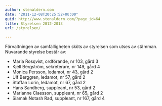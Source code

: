 ```yaml
---
author: stenaldern.com
date: "2011-12-08T20:25:52+00:00"
guid: http://www.stenaldern.com/?page_id=64
title: Styrelsen 2012-2013
url: /styrelsen/

---
```

Förvaltningen av samfälligheten sköts av styrelsen som utses av stämman.
Nuvarande styrelse består av:

- Maria Rosqvist, ordförande, nr 103, gård 3
- Kjell Bergström, sekreterare, nr 149, gård 4
- Monica Persson, ledamot, nr 43, gård 2
- Ulf Berggren, ledamot, nr 57, gård 2
- Staffan Lorin, ledamot, nr 67, gård 2
- Hans Sandberg, suppleant, nr 53, gård 2
- Marianne Claesson, suppleant, nr 65, gård 2
- Siamak Notash Rad, suppleant, nr 167, gård 4
